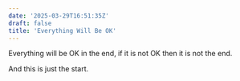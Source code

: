 ```yaml
---
date: '2025-03-29T16:51:35Z'
draft: false
title: 'Everything Will Be OK'
---
```



Everything will be OK in the end, if it is not OK then it is not the end.

And this is just the start.